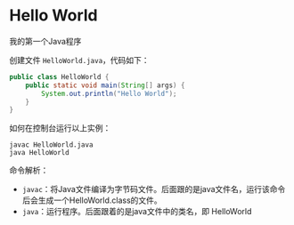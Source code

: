 # Hello World

我的第一个Java程序

创建文件 `HelloWorld.java`，代码如下：

```java
public class HelloWorld {
    public static void main(String[] args) {
        System.out.println("Hello World");
    }
}

```

如何在控制台运行以上实例：
```
javac HelloWorld.java
java HelloWorld
```

命令解析：

- `javac`：将Java文件编译为字节码文件。后面跟的是java文件名，运行该命令后会生成一个HelloWorld.class的文件。
- `java`：运行程序。后面跟着的是java文件中的类名，即 HelloWorld


